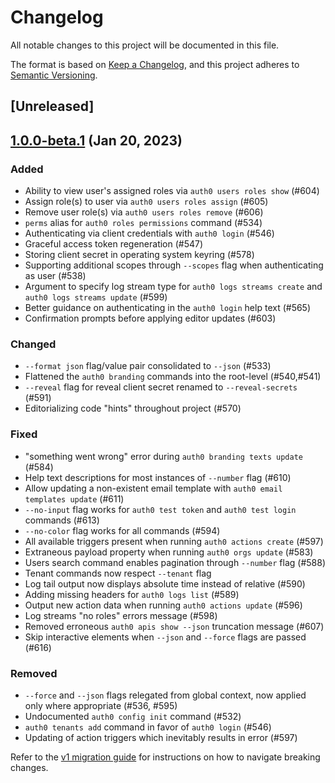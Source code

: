 # Changelog

All notable changes to this project will be documented in this file.

The format is based on [Keep a Changelog](https://keepachangelog.com/en/1.0.0/),
and this project adheres to [Semantic Versioning](https://semver.org/spec/v2.0.0.html).

## [Unreleased]

## [1.0.0-beta.1](https://github.com/auth0/auth0-cli/tree/1.0.0-beta.1) (Jan 20, 2023)

### Added

- Ability to view user's assigned roles via `auth0 users roles show` (#604)
- Assign role(s) to user via `auth0 users roles assign` (#605)
- Remove user role(s) via `auth0 users roles remove` (#606)
- `perms` alias for `auth0 roles permissions` command (#534)
- Authenticating via client credentials with `auth0 login` (#546)
- Graceful access token regeneration (#547)
- Storing client secret in operating system keyring (#578)
- Supporting additional scopes through `--scopes` flag when authenticating as user (#538)
- Argument to specify log stream type for `auth0 logs streams create` and `auth0 logs streams update` (#599)
- Better guidance on authenticating in the `auth0 login` help text (#565)
- Confirmation prompts before applying editor updates (#603)

### Changed

- `--format json` flag/value pair consolidated to `--json` (#533)
- Flattened the `auth0 branding` commands into the root-level (#540,#541)
- `--reveal` flag for reveal client secret renamed to `--reveal-secrets` (#591)
- Editorializing code "hints" throughout project (#570)

### Fixed

- "something went wrong" error during `auth0 branding texts update` (#584)
- Help text descriptions for most instances of `--number` flag (#610)
- Allow updating a non-existent email template with `auth0 email templates update` (#611)
- `--no-input` flag works for `auth0 test token` and `auth0 test login` commands (#613)
- `--no-color` flag works for all commands (#594)
- All available triggers present when running `auth0 actions create` (#597)
- Extraneous payload property when running `auth0 orgs update` (#583)
- Users search command enables pagination through `--number` flag (#588)
- Tenant commands now respect `--tenant` flag
- Log tail output now displays absolute time instead of relative (#590)
- Adding missing headers for `auth0 logs list` (#589)
- Output new action data when running `auth0 actions update` (#596)
- Log streams "no roles" errors message (#598)
- Removed erroneous `auth0 apis show --json` truncation message (#607)
- Skip interactive elements when `--json` and `--force` flags are passed (#616)

### Removed

- `--force` and `--json` flags relegated from global context, now applied only where appropriate (#536, #595)
- Undocumented `auth0 config init` command (#532)
- `auth0 tenants add` command in favor of `auth0 login` (#546)
- Updating of action triggers which inevitably results in error (#597)

Refer to the [v1 migration guide](MIGRATION_GUIDE.md) for instructions on how to navigate breaking changes.

[#604]: https://github.com/auth0/auth0-cli/issues/604
[#605]: https://github.com/auth0/auth0-cli/issues/605
[#606]: https://github.com/auth0/auth0-cli/issues/606
[#534]: https://github.com/auth0/auth0-cli/issues/534
[#546]: https://github.com/auth0/auth0-cli/issues/546
[#547]: https://github.com/auth0/auth0-cli/issues/547
[#578]: https://github.com/auth0/auth0-cli/issues/578
[#538]: https://github.com/auth0/auth0-cli/issues/538
[#599]: https://github.com/auth0/auth0-cli/issues/599
[#565]: https://github.com/auth0/auth0-cli/issues/565
[#603]: https://github.com/auth0/auth0-cli/issues/603
[#533]: https://github.com/auth0/auth0-cli/issues/533
[#540]: https://github.com/auth0/auth0-cli/issues/540
[#541]: https://github.com/auth0/auth0-cli/issues/541
[#591]: https://github.com/auth0/auth0-cli/issues/591
[#570]: https://github.com/auth0/auth0-cli/issues/570
[#584]: https://github.com/auth0/auth0-cli/issues/584
[#610]: https://github.com/auth0/auth0-cli/issues/610
[#611]: https://github.com/auth0/auth0-cli/issues/611
[#613]: https://github.com/auth0/auth0-cli/issues/613
[#594]: https://github.com/auth0/auth0-cli/issues/594
[#597]: https://github.com/auth0/auth0-cli/issues/597
[#583]: https://github.com/auth0/auth0-cli/issues/583
[#588]: https://github.com/auth0/auth0-cli/issues/588
[#590]: https://github.com/auth0/auth0-cli/issues/590
[#589]: https://github.com/auth0/auth0-cli/issues/589
[#596]: https://github.com/auth0/auth0-cli/issues/596
[#598]: https://github.com/auth0/auth0-cli/issues/598
[#607]: https://github.com/auth0/auth0-cli/issues/607
[#616]: https://github.com/auth0/auth0-cli/issues/616
[#536]: https://github.com/auth0/auth0-cli/issues/536
[#532]: https://github.com/auth0/auth0-cli/issues/532
[#546]: https://github.com/auth0/auth0-cli/issues/546
[#597]: https://github.com/auth0/auth0-cli/issues/597
